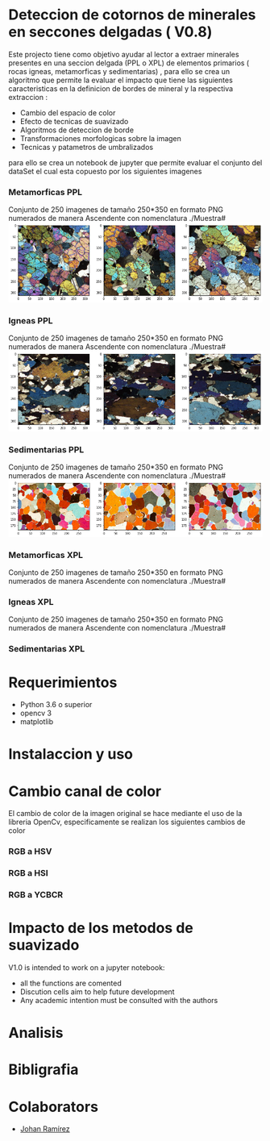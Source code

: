 # Deteccion de cotornos de minerales en seccones delgadas ( V0.8)

Este projecto tiene como objetivo ayudar al lector a extraer minerales presentes en una seccion delgada (PPL o XPL) de elementos primarios ( rocas igneas, metamorficas y sedimentarias) , para ello se crea un algoritmo que permite la evaluar el impacto que tiene las siguientes caracteristicas en la definicion de bordes de mineral y la respectiva extraccion : 

- Cambio del espacio de color
- Efecto de tecnicas de suavizado
- Algoritmos de deteccion de borde
- Transformaciones morfologicas sobre la imagen
- Tecnicas y patametros de umbralizados

para ello se crea un notebook de jupyter que permite evaluar el conjunto del dataSet el cual esta copuesto por los siguientes imagenes

 ### Metamorficas PPL
 Conjunto de 250 imagenes de tamaño 250*350 en formato PNG numerados de manera Ascendente con nomenclatura ./Muestra#
 ![imagen tipo1](https://raw.githubusercontent.com/joaramirezra/Mineral-Border-Dectetion/Readme/Typo1.png) 
 
 ### Igneas PPL
 Conjunto de 250 imagenes de tamaño 250*350 en formato PNG numerados de manera Ascendente con nomenclatura ./Muestra#
 ![imagen tipo1](https://raw.githubusercontent.com/joaramirezra/Mineral-Border-Dectetion/Readme/tipo2.png) 
 
 ### Sedimentarias PPL
 Conjunto de 250 imagenes de tamaño 250*350 en formato PNG numerados de manera Ascendente con nomenclatura ./Muestra#
 ![imagen tipo1](https://raw.githubusercontent.com/joaramirezra/Mineral-Border-Dectetion/Readme/tipo3.png)
  
 
 ### Metamorficas XPL
 Conjunto de 250 imagenes de tamaño 250*350 en formato PNG numerados de manera Ascendente con nomenclatura ./Muestra#
 
 ### Igneas XPL
 Conjunto de 250 imagenes de tamaño 250*350 en formato PNG numerados de manera Ascendente con nomenclatura ./Muestra#
 
 ### Sedimentarias XPL


# Requerimientos

- Python 3.6 o superior
 - opencv 3
 - matplotlib

# Instalaccion y uso

# Cambio canal de color 

El cambio de color de la imagen original se hace mediante el uso de la libreria OpenCv, especificamente se realizan los siguientes cambios de color 
 ### RGB a HSV 
 ### RGB a HSI 
 ### RGB a YCBCR
 
 # Impacto de los metodos de suavizado 
 
 
 
 

V1.0 is intended to work on a jupyter notebook: 
 - all the functions are comented
 - Discution cells aim to help future development
 - Any academic intention must be consulted with the authors 
# Analisis

# Bibligrafia

# Colaborators
 - [Johan Ramírez](https://github.com/joaramirezra)
